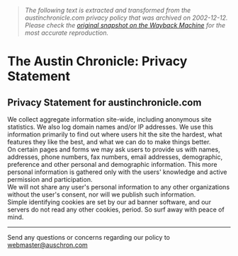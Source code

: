 > *The following text is extracted and transformed from the austinchronicle.com privacy policy that was archived on 2002-12-12. Please check the [original snapshot on the Wayback Machine](https://web.archive.org/web/20021212223544id_/http%3A//www.austinchronicle.com/info/privacy.html) for the most accurate reproduction.*

# The Austin Chronicle: Privacy Statement

## Privacy Statement for austinchronicle.com

We collect aggregate information site-wide, including anonymous site statistics. We also log domain names and/or IP addresses. We use this information primarily to find out where users hit the site the hardest, what features they like the best, and what we can do to make things better.   
On certain pages and forms we may ask users to provide us with names, addresses, phone numbers, fax numbers, email addresses, demographic, preference and other personal and demographic information. This more personal information is gathered only with the users' knowledge and active permission and participation.   
We will not share any user's personal information to any other organizations without the user's consent, nor will we publish such information.   
Simple identifying cookies are set by our ad banner software, and our servers do not read any other cookies, period. So surf away with peace of mind. 

* * *

Send any questions or concerns regarding our policy to [webmaster@auschron.com](mailto:webmaster@auschron.com)   

